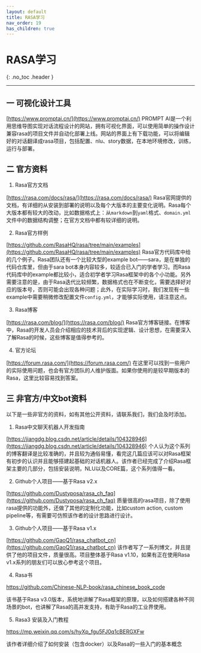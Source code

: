 ```yaml
---
layout: default
title: RASA学习
nav_order: 19
has_children: true
---
```


# RASA学习
{: .no_toc .header }

----

## 一 可视化设计工具
[https://www.promptai.cn/](https://www.promptai.cn/)
PROMPT AI是一个利用思维导图实现对话流程设计的网站，拥有可视化界面，可以使用简单的操作设计兼容rasa的项目文件并自动化部署上线。网站的界面上有下载功能，可以将编辑好的对话翻译成rasa项目，包括配置、nlu、story数据，在本地环境修改，训练，运行与部署。
## 二 官方资料

1. Rasa官方文档

[https://rasa.com/docs/rasa/](https://rasa.com/docs/rasa/)
Rasa官网提供的文档，有详细的从安装到部署的说明以及每个大版本的主要变化说明。Rasa每个大版本都有较大的改动，比如数据格式上：从`markdown`到`yaml`格式、`domain.yml`文件中的数据结构调整；在官方文档中都有较详细的说明。

2. Rasa官方样例

[https://github.com/RasaHQ/rasa/tree/main/examples](https://github.com/RasaHQ/rasa/tree/main/examples)
Rasa官方代码库中给的几个例子。Rasa团队还有一个比较大型的example bot——sara，是在单独的代码仓库里，但由于sara bot本身内容较多，较适合已入门的学者学习。而Rasa代码库中的example都比较小，适合初学者学习Rasa框架中的各个小功能。另外需要注意的是，由于Rasa迭代比较频繁，数据格式也在不断变化，需要选择好对应的版本号，否则可能会出现各种问题；此外，在实际学习时，我们发现有一些example中需要稍微修改配置文件`config.yml`，才能够实际使用，请注意这点。

3. Rasa博客

[https://rasa.com/blog/](https://rasa.com/blog/)
Rasa官方博客链接。在博客中，Rasa的开发人员会介绍相应的技术背后的实现逻辑、设计思想，在需要深入了解Rasa的时候，这些博客是值得参考的。

4. 官方论坛

[https://forum.rasa.com/](https://forum.rasa.com/)
在这里可以找到一些用户的实际使用问题，也会有官方团队的人维护版面。如果你使用的是较早期版本的Rasa，这里比较容易找到答案。

## 三 非官方/中文bot资料
以下是一些非官方的资料，如有其他公开资料，请联系我们，我们会及时添加。

1. Rasa中文聊天机器人开发指南

[https://jiangdg.blog.csdn.net/article/details/104328946](https://jiangdg.blog.csdn.net/article/details/104328946)
个人认为这个系列的博客翻译是比较准确的，并且较为通俗易懂，看完这几篇应该可以对Rasa框架有初步的认识并且能够搭建起基础的对话机器人。该作者已经完成了介绍Rasa框架主要的几部分，包括安装说明，NLU以及CORE篇，这个系列值得一看。

2. Github个人项目——基于Rasa v2.x

[https://github.com/Dustyposa/rasa_ch_faq](https://github.com/Dustyposa/rasa_ch_faq)
质量很高的rasa项目，除了使用rasa提供的功能外，还做了其他的定制化功能，比如custom action, custom pipeline等，有需要可仿照该作者的设计思路进行设计。

3. Github个人项目——基于Rasa v1.x

[https://github.com/GaoQ1/rasa_chatbot_cn](https://github.com/GaoQ1/rasa_chatbot_cn)
该作者写了一系列博文，并且提供了他的项目文件，质量很高。项目整体基于Rasa v1.10，如果有正在使用Rasa v1.x系列的朋友们可以放心参考这个项目。

4. Rasa书

https://github.com/Chinese-NLP-book/rasa_chinese_book_code

该书基于Rasa v3.0版本，系统地讲解了Rasa框架的原理，以及如何搭建各种不同场景的bot，也讲解了Rasa的高并发支持，有助于Rasa的工业界使用。

5. Rasa3 安装及入门教程

https://mp.weixin.qq.com/s/hyXp_fgu5FJ0q1cBERGXFw

该作者详细介绍了如何安装（包含docker）以及Rasa的一些入门的基本概念